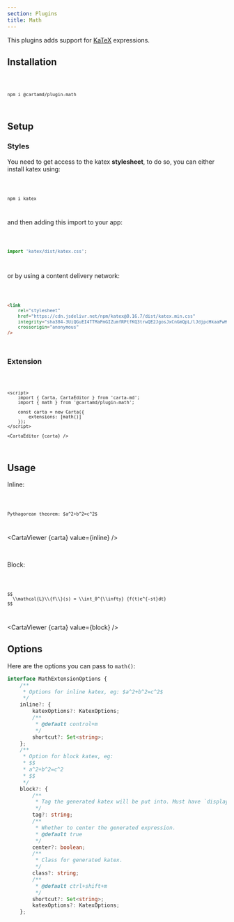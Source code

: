 ```yaml
---
section: Plugins
title: Math
---
```


<script>
  import Code from '$lib/components/code/Code.svelte';
  import { CartaViewer, Carta } from 'carta-md';
  import { math } from '@cartamd/plugin-math';
  import 'katex/dist/katex.css';

  const carta = new Carta({
    extensions: [math()]
  })
  export let inline = "$a^2+b^2=c^2$";
  export let block = `
$$
\\mathcal{L}\\{f\\}(s) = \\int_0^{\\infty} {f(t)e^{-st}dt}
$$
`;
</script>

This plugins adds support for [KaTeX](https://katex.org/) expressions.

## Installation

<Code>

```
npm i @cartamd/plugin-math
```

</Code>

## Setup

### Styles

You need to get access to the katex **stylesheet**,
to do so, you can either install katex using:

<Code>

```
npm i katex
```

</Code>

and then adding this import to your app:

<Code>

```ts
import 'katex/dist/katex.css';
```

</Code>

or by using a content delivery network:

<Code>

```html
<link
	rel="stylesheet"
	href="https://cdn.jsdelivr.net/npm/katex@0.16.7/dist/katex.min.css"
	integrity="sha384-3UiQGuEI4TTMaFmGIZumfRPtfKQ3trwQE2JgosJxCnGmQpL/lJdjpcHkaaFwHlcI"
	crossorigin="anonymous"
/>
```

</Code>

### Extension

<Code>

```svelte
<script>
	import { Carta, CartaEditor } from 'carta-md';
	import { math } from '@cartamd/plugin-math';

	const carta = new Carta({
		extensions: [math()]
	});
</script>

<CartaEditor {carta} />
```

</Code>

## Usage

Inline:

<Code>

```
Pythagorean theorem: $a^2+b^2=c^2$
```

</Code>

<CartaViewer {carta} value={inline} />

<br>

Block:

<Code>

```
$$
  \\mathcal{L}\\{f\\}(s) = \\int_0^{\\infty} {f(t)e^{-st}dt}
$$
```

</Code>

<CartaViewer {carta} value={block} />

## Options

Here are the options you can pass to `math()`:

```ts
interface MathExtensionOptions {
	/**
	 * Options for inline katex, eg: $a^2+b^2=c^2$
	 */
	inline?: {
		katexOptions?: KatexOptions;
		/**
		 * @default control+m
		 */
		shortcut?: Set<string>;
	};
	/**
	 * Option for block katex, eg:
	 * $$
	 * a^2+b^2=c^2
	 * $$
	 */
	block?: {
		/**
		 * Tag the generated katex will be put into. Must have `display: block`.
		 */
		tag?: string;
		/**
		 * Whether to center the generated expression.
		 * @default true
		 */
		center?: boolean;
		/**
		 * Class for generated katex.
		 */
		class?: string;
		/**
		 * @default ctrl+shift+m
		 */
		shortcut?: Set<string>;
		katexOptions?: KatexOptions;
	};
```
